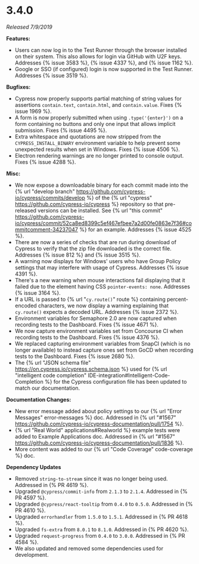 # 3.4.0

*Released 7/9/2019*

**Features:**

- Users can now log in to the Test Runner through the browser installed on their system. This also allows for login via GitHub with U2F keys. Addresses {% issue 3583 %}, {% issue 4337 %}, and {% issue 1162 %}.
- Google or SSO (if configured) login is now supported in the Test Runner. Addresses {% issue 3519 %}.

**Bugfixes:**

- Cypress now properly supports partial matching of string values for assertions `contain.text`, `contain.html`, and `contain.value`. Fixes {% issue 1969 %}.
- A form is now properly submitted when using `.type('{enter}')` on a form containing no buttons and only one input that allows implicit submission. Fixes {% issue 4495 %}.
- Extra whitespace and quotations are now stripped from the `CYPRESS_INSTALL_BINARY` environment variable to help prevent some unexpected results when set in Windows. Fixes {% issue 4506 %}.
- Electron rendering warnings are no longer printed to console output. Fixes {% issue 4288 %}.

**Misc:**

- We now expose a downloadable binary for each commit made into the {% url "develop branch" https://github.com/cypress-io/cypress/commits/develop %} of the {% url "cypress" https://github.com/cypress-io/cypress %} repository so that pre-released versions can be installed. See {% url "this commit" https://github.com/cypress-io/cypress/commit/52ca8ed8399c5ef467efbee7a2d00fe0863e7f36#commitcomment-34237047 %} for an example. Addresses {% issue 4525 %}.
- There are now a series of checks that are run during download of Cypress to verify that the zip file downloaded is the correct file. Addresses {% issue 812 %} and {% issue 3515 %}.
- A warning now displays for Windows' users who have Group Policy settings that may interfere with usage of Cypress. Addresses {% issue 4391 %}.
- There's a new warning when mouse interactions fail displaying that it failed due to the element having CSS `pointer-events: none`. Addresses {% issue 3164 %}.
- If a URL is passed to {% url "`cy.route()`" route %} containing percent-encoded characters, we now display a warning explaining that `cy.route()` expects a decoded URL. Addresses {% issue 2372 %}.
- Environment variables for Semaphore 2.0 are now captured when recording tests to the Dashboard. Fixes {% issue 4671 %}.
- We now capture environment variables set from Concourse CI when recording tests to the Dashboard. Fixes {% issue 4376 %}.
- We replaced capturing environment variables from SnapCI (which is no longer available) to instead capture ones set from GoCD when recording tests to the Dashboard. Fixes {% issue 2680 %}.
- The {% url "JSON schema file" https://on.cypress.io/cypress.schema.json %} used for {% url "intelligent code completion" IDE-integration#Intelligent-Code-Completion %} for the Cypress configuration file has been updated to match our documentation.

**Documentation Changes:**

- New error message added about policy settings to our {% url "Error Messages" error-messages %} doc. Addressed in {% url "#1567" https://github.com/cypress-io/cypress-documentation/pull/1754 %}.
- {% url "Real World" applications#Realworld %} example tests were added to Example Applications doc. Addressed in {% url "#1567" https://github.com/cypress-io/cypress-documentation/pull/1836 %}.
- More content was added to our {% url "Code Coverage" code-coverage %} doc.

**Dependency Updates**

- Removed `string-to-stream` since it was no longer being used. Addressed in {% PR 4619 %}.
- Upgraded `@cypress/commit-info` from `2.1.3` to `2.1.4`. Addressed in {% PR 4597 %}.
- Upgraded `@cypress/react-tooltip` from `0.4.0` to `0.5.0`. Addressed in {% PR 4610 %}.
- Upgraded `errorhandler` from `1.5.0` to `1.5.1`. Addressed in {% PR 4618 %}.
- Upgraded `fs-extra` from `8.0.1` to `8.1.0`. Addressed in {% PR 4620 %}.
- Upgraded `request-progress` from `0.4.0` to `3.0.0`. Addressed in {% PR 4584 %}.
- We also updated and removed some dependencies used for development.
